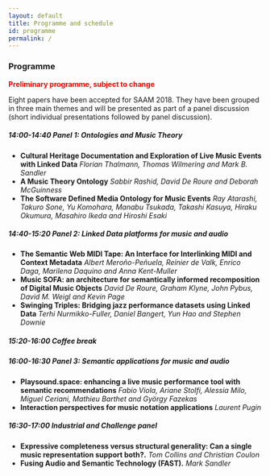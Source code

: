 ```yaml
---
layout: default
title: Programme and schedule
id: programme
permalink: /
---
```


### Programme

__<font color="red">Preliminary programme, subject to change</font>__

Eight papers have been accepted for SAAM 2018.
They have been grouped in three main themes and will be presented as part of a panel discussion (short individual presentations followed by panel discussion).

##### 14:00-14:40 Panel 1: Ontologies and Music Theory
-	__Cultural Heritage Documentation and Exploration of Live Music Events with Linked Data__
  _Florian Thalmann, Thomas Wilmering and Mark B. Sandler_
- __A Music Theory Ontology__
  _Sabbir Rashid, David De Roure and Deborah McGuinness_
- __The Software Defined Media Ontology for Music Events__
  _Ray Atarashi, Takuro Sone, Yu Komohara, Manabu Tsukada, Takashi Kasuya, Hiraku Okumura, Masahiro Ikeda and Hiroshi Esaki_

##### 14:40-15:20 Panel 2: Linked Data platforms for music and audio
- __The Semantic Web MIDI Tape: An Interface for Interlinking MIDI and Context Metadata__
  _Albert Meroño-Peñuela, Reinier de Valk, Enrico Daga, Marilena Daquino and Anna Kent-Muller_
- __Music SOFA: an architecture for semantically informed recomposition of Digital Music Objects__
  _David De Roure, Graham Klyne, John Pybus, David M. Weigl and Kevin Page_
- __Swinging Triples: Bridging jazz performance datasets using Linked Data__
  _Terhi Nurmikko-Fuller, Daniel Bangert, Yun Hao and Stephen Downie_

##### 15:20-16:00 Coffee break
##### 16:00-16:30 Panel 3: Semantic applications for music and audio
- __Playsound.space: enhancing a live music performance tool with semantic recommendations__
  _Fabio Viola, Ariane Stolfi, Alessia Milo, Miguel Ceriani, Mathieu Barthet and György Fazekas_
- __Interaction perspectives for music notation applications__
  _Laurent Pugin_

##### 16:30-17:00 Industrial and Challenge panel
- __Expressive completeness versus structural generality: Can a single
music representation support both?.__
  _Tom Collins and Christian Coulon_
- __Fusing Audio and Semantic Technology (FAST).__
  _Mark Sandler_
